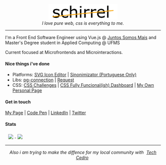 <div align="center">
	<a href="https://github.com/schirrel/schirrel/blame/master/header.svg">
		<img src="https://raw.githubusercontent.com/schirrel/schirrel/master/header.svg" height="50" style="margin:auto">
	</a>
	<br>
	<em>I love pure web, css is everything to me.</em>

</div>
<hr/> 
I'm a Front End Software Engineer using Vue.js @ <a href="https://github.com/juntossomosmais">Juntos Somos Mais</a> and 
Master's Degree student in Applied Computing @ UFMS

Current focused at Microfrontends and Microinteractions.


#### Nice things i've done
- Platforms: [SVG Icon Editor](https://github.com/schirrel/icon-svg-editor) | [Sinonimizator (Portuguese Only)](https://github.com/schirrel/sinonimizator) 
- Libs: [pg-connection](https://github.com/schirrel/pg-connection) | [Request](https://github.com/schirrel/request) 
- CSS: [CSS Challenges](https://github.com/schirrel/css-challenges) | [CSS Fully Funcional(ish) Dashboard](https://github.com/schirrel/css-admin-template) | [My Own Personal Page](https://github.com/schirrel/schirrel.github.io) 


#### Get in touch
[My Page](schirrel.dev/)   |  [Code Pen](https://codepen.io/schirrel)   |   [LinkedIn](https://www.linkedin.com/in/alanschio/) |   [Twitter](https://www.twitter.com/schirrel)



#### Stats
<a href="https://github.com/anuraghazra/github-readme-stats" style="padding: 5px">
  <img align="center" style="padding: 5px" src="https://github-readme-stats.vercel.app/api?username=schirrel&show_icons=true&theme=tokyonight&hide=stars" />
</a>
<a href="https://github.com/anuraghazra/github-readme-stats">
  <img align="center" src="https://github-readme-stats.vercel.app/api/top-langs/?username=anuraghazra&layout=compact&theme=tokyonight" />
</a>

______________________________


<div align="center">
<i>Also i am trying to make the diffence for my local community with 
<a href="https://www.youtube.com/channel/UCfiU-28rE6ujt5M4vBxHSdg" style="padding: 5px">Tech Cedro </a> </i>
	</div>




